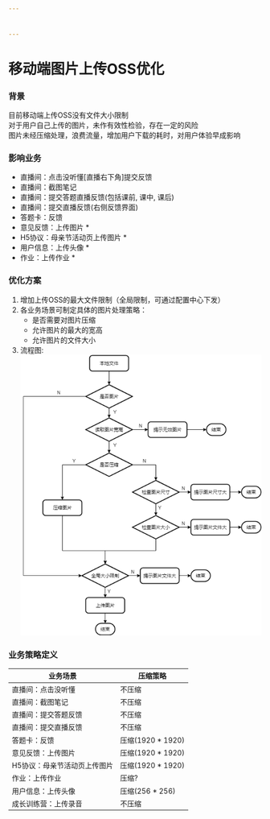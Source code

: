 ```yaml
---


---
```


<h1 id="移动端图片上传oss优化">移动端图片上传OSS优化</h1>
<h3 id="背景">背景</h3>
<p>目前移动端上传OSS没有文件大小限制<br>
对于用户自己上传的图片，未作有效性检验，存在一定的风险<br>
图片未经压缩处理，浪费流量，增加用户下载的耗时，对用户体验早成影响</p>
<h3 id="影响业务">影响业务</h3>
<ul>
<li>直播间：点击没听懂[直播右下角]提交反馈</li>
<li>直播间：截图笔记</li>
<li>直播间：提交答题直播反馈(包括课前, 课中, 课后)</li>
<li>直播间：提交直播反馈(右侧反馈界面)</li>
<li>答题卡：反馈</li>
<li>意见反馈：上传图片 *</li>
<li>H5协议：母亲节活动页上传图片 *</li>
<li>用户信息：上传头像 *</li>
<li>作业：上传作业 *</li>
</ul>
<h3 id="优化方案">优化方案</h3>
<ol>
<li>增加上传OSS的最大文件限制（全局限制，可通过配置中心下发）</li>
<li>各业务场景可制定具体的图片处理策略：
<ul>
<li>是否需要对图片压缩</li>
<li>允许图片的最大的宽高</li>
<li>允许图片的文件大小</li>
</ul>
</li>
<li>流程图:<br>
<img src="https://github.com/Ryan-Hu/DOC/raw/master/UploadImage.png" alt="enter image description here"></li>
</ol>
<h3 id="业务策略定义">业务策略定义</h3>

<table>
<thead>
<tr>
<th>业务场景</th>
<th>压缩策略</th>
</tr>
</thead>
<tbody>
<tr>
<td>直播间：点击没听懂</td>
<td>不压缩</td>
</tr>
<tr>
<td>直播间：截图笔记</td>
<td>不压缩</td>
</tr>
<tr>
<td>直播间：提交答题反馈</td>
<td>不压缩</td>
</tr>
<tr>
<td>直播间：提交直播反馈</td>
<td>不压缩</td>
</tr>
<tr>
<td>答题卡：反馈</td>
<td>压缩(1920 * 1920)</td>
</tr>
<tr>
<td>意见反馈：上传图片</td>
<td>压缩(1920 * 1920)</td>
</tr>
<tr>
<td>H5协议：母亲节活动页上传图片</td>
<td>压缩(1920 * 1920)</td>
</tr>
<tr>
<td>作业：上传作业</td>
<td>压缩?</td>
</tr>
<tr>
<td>用户信息：上传头像</td>
<td>压缩(256 * 256)</td>
</tr>
<tr>
<td>成长训练营：上传录音</td>
<td>不压缩</td>
</tr>
</tbody>
</table>
